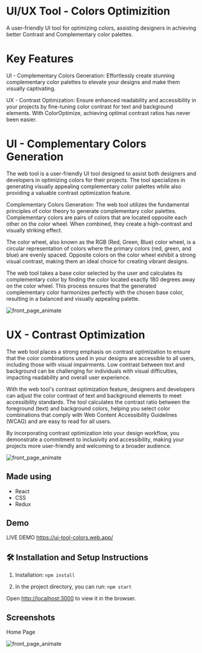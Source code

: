 # UI/UX Tool - Colors Optimizition 

A user-friendly UI tool for optimizing colors, assisting designers in achieving better Contrast and Complementary color palettes. 

# Key Features

UI - Complementary Colors Generation: Effortlessly create stunning complementary color palettes to elevate your designs and make them visually captivating.

UX - Contrast Optimization: Ensure enhanced readability and accessibility in your projects by fine-tuning color contrast for text and background elements. With ColorOptimize, achieving optimal contrast ratios has never been easier.

# UI - Complementary Colors Generation

The web tool is a user-friendly UI tool designed to assist both designers and developers in optimizing colors for their projects. The tool specializes in generating visually appealing complementary color palettes while also providing a valuable contrast optimization feature.

Complementary Colors Generation:
The web tool utilizes the fundamental principles of color theory to generate complementary color palettes. Complementary colors are pairs of colors that are located opposite each other on the color wheel. When combined, they create a high-contrast and visually striking effect.

The color wheel, also known as the RGB (Red, Green, Blue) color wheel, is a circular representation of colors where the primary colors (red, green, and blue) are evenly spaced. Opposite colors on the color wheel exhibit a strong visual contrast, making them an ideal choice for creating vibrant designs.

The web tool takes a base color selected by the user and calculates its complementary color by finding the color located exactly 180 degrees away on the color wheel. This process ensures that the generated complementary color harmonizes perfectly with the chosen base color, resulting in a balanced and visually appealing palette.

![front_page_animate](https://cdn.shopify.com/s/files/1/0044/3708/2200/files/Comp._horizontal.jpg?v=1644267976)


# UX - Contrast Optimization

The web tool places a strong emphasis on contrast optimization to ensure that the color combinations used in your designs are accessible to all users, including those with visual impairments. Low contrast between text and background can be challenging for individuals with visual difficulties, impacting readability and overall user experience.

With the web tool's contrast optimization feature, designers and developers can adjust the color contrast of text and background elements to meet accessibility standards. The tool calculates the contrast ratio between the foreground (text) and background colors, helping you select color combinations that comply with Web Content Accessibility Guidelines (WCAG) and are easy to read for all users.

By incorporating contrast optimization into your design workflow, you demonstrate a commitment to inclusivity and accessibility, making your projects more user-friendly and welcoming to a broader audience.

![front_page_animate](https://images.prismic.io/audioeye-web/11c64b37-50eb-4f5a-9ffe-26b54af8da43_Why-Does-Color-Contrast-Matter-For-Website-Accessibility-what-is-color-contrast.jpg?ixlib=gatsbyFP&auto=compress%2Cformat&fit=max&w=1160&h=609)



## Made using
- React
- CSS
- Redux

## Demo

LIVE DEMO https://ui-tool-colors.web.app/



## 🛠 Installation and Setup Instructions

1. Installation: `npm install`

2. In the project directory, you can run: `npm start`

Open [http://localhost:3000](http://localhost:3000) to view it in the browser.


## Screenshots

Home Page

![front_page_animate](https://i.imgur.com/EyFauba.png)




